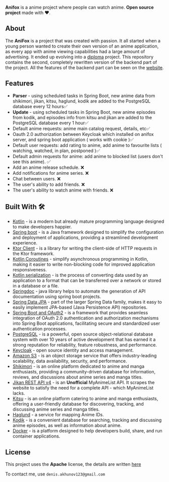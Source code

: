 **Anifox** is a anime project where people can watch anime. **Open source project** made with ❤️.

## About
The **AniFox** is a project that was created with passion. It all started when a young person wanted to create their own version of an anime application, as every app with anime viewing capabilities had a large amount of advertising. It ended up evolving into a [diploma](https://github.com/DeNyWho/Anifox_Backend/blob/main/diplom/%D0%92%D0%9A%D0%A0.docx) project. This repository contains the second, completely rewritten version of the backend part of the project. All the features of the backend part can be seen on the [website](https://anifox.club/anime). 
## Features
- **Parser** -   using scheduled tasks in Spring Boot, new anime data from shikimori, jikan, kitsu, haglund, kodik are added to the PostgreSQL database every 12 hours✅
- **Update** - using scheduled tasks in Spring Boot, new anime episodes from kodik, and episodes info from kitsu and jikan are added to the PostgreSQL database every 1 hour✅
- Default anime requests: anime main catalog request, details, etc✅
- Oauth 2.0 authorization between Keycloak which installed on anifox server, and spring boot application ( works with cookie )✅
- Default user requests: add rating to anime, add anime to favourite lists ( watching, watched, in plan, postponed )✅
- Default admin requests for anime: add anime to blocked list (users don't see this anime). ✅
- Add an anime release schedule. ❌
- Add notifications for anime series. ❌
- Chat between users. ❌
- The user's ability to add friends. ❌
- The user's ability to watch anime with friends. ❌
## Built With 🛠
- [Kotlin](https://kotlinlang.org/) - is a modern but already mature programming language designed to make developers happier.
- [Spring boot](https://spring.io/projects/spring-boot) - is a Java framework designed to simplify the configuration and deployment of applications, providing a streamlined development experience.
- [Ktor Client](https://ktor.io/docs/welcome.html) - is a library for writing the client-side of HTTP requests in the Ktor framework.
- [Kotlin Coroutines](https://kotlinlang.org/docs/coroutines-overview.html) - simplify asynchronous programming in Kotlin, making it easier to write non-blocking code for improved application responsiveness.
- [Kotlin serialization](https://kotlinlang.org/docs/serialization.html) - is the process of converting data used by an application to a format that can be transferred over a network or stored in a database or a file.
- [Springdoc](https://springdoc.org/) - java library helps to automate the generation of API documentation using spring boot projects.
- [Spring Data JPA](https://spring.io/projects/spring-data-jpa) - part of the larger Spring Data family, makes it easy to easily implement JPA-based (Java Persistence API) repositories.
- [Spring Boot and OAuth2](https://spring.io/guides/tutorials/spring-boot-oauth2/) - is a framework that provides seamless integration of OAuth 2.0 authentication and authorization mechanisms into Spring Boot applications, facilitating secure and standardized user authentication processes.
- [PostgreSQL](https://www.postgresql.org/) - is a powerful, open source object-relational database system with over 10 years of active development that has earned it a strong reputation for reliability, feature robustness, and performance.
- [Keycloak](https://www.keycloak.org/) - open source identity and access management.
- [Amazon S3](https://docs.amazonaws.cn/en_us/AmazonS3/latest/userguide/Welcome.html) - is an object storage service that offers industry-leading scalability, data availability, security, and performance.
- [Shikimori](https://shikimori.one/) - is an online platform dedicated to anime and manga enthusiasts, providing a community-driven database for information, reviews, and discussions about anime series and manga titles.
- [Jikan REST API v4](https://docs.api.jikan.moe/) - is an **Unofficial** MyAnimeList API. It scrapes the website to satisfy the need for a complete API - which MyAnimeList lacks.
- [Kitsu](https://kitsu.io/) -  is an online platform catering to anime and manga enthusiasts, offering a user-friendly database for discovering, tracking, and discussing anime series and manga titles.
- [Haglund](https://arm.haglund.dev/docs) -  a service for mapping Anime IDs.
- [Kodik](https://kodik.online/) -  is a convenient database for searching, tracking and discussing anime episodes, as well as information about anime.
- [Docker](https://www.docker.com/) -  is a platform designed to help developers build, share, and run container applications.
## License
This project uses the **Apache** license, the details are written [here](https://github.com/DeNyWho/Anifox_Backend/blob/main/LICENSE)

To contact me, use `denis.akhunov123@gmail.com`
